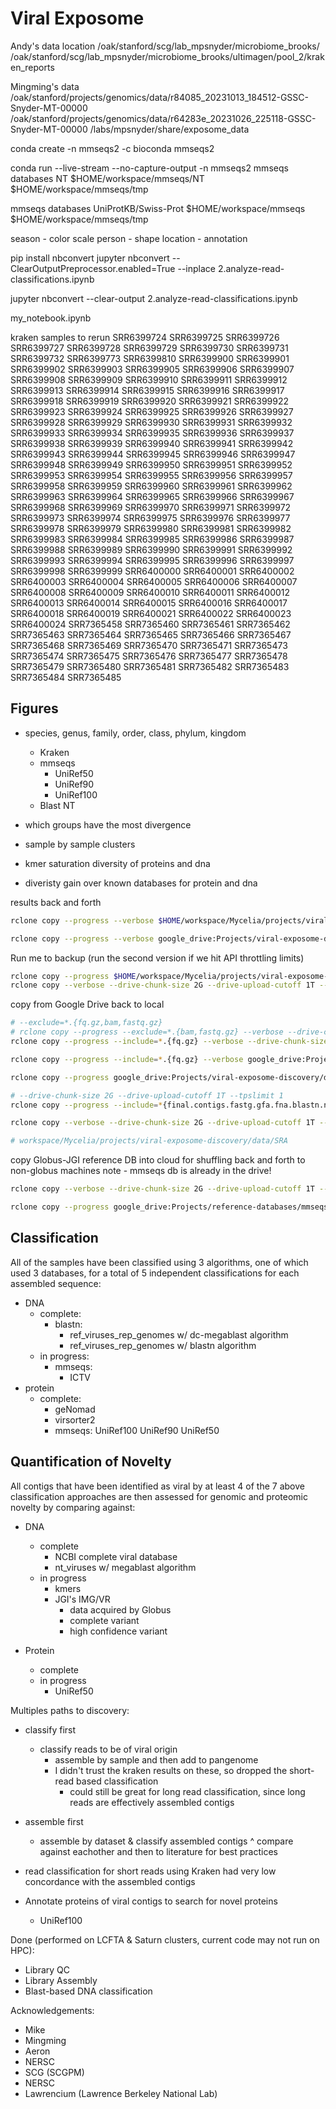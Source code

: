 # Viral Exposome

Andy's data location
/oak/stanford/scg/lab_mpsnyder/microbiome_brooks/
/oak/stanford/scg/lab_mpsnyder/microbiome_brooks/ultimagen/pool_2/kraken_reports

Mingming's data
/oak/stanford/projects/genomics/data/r84085_20231013_184512-GSSC-Snyder-MT-00000
/oak/stanford/projects/genomics/data/r64283e_20231026_225118-GSSC-Snyder-MT-00000
/labs/mpsnyder/share/exposome_data

conda create -n mmseqs2 -c bioconda mmseqs2

conda run --live-stream --no-capture-output -n mmseqs2 mmseqs databases NT $HOME/workspace/mmseqs/NT $HOME/workspace/mmseqs/tmp

mmseqs databases UniProtKB/Swiss-Prot $HOME/workspace/mmseqs $HOME/workspace/mmseqs/tmp

season - color scale
person - shape
location - annotation

pip install nbconvert
jupyter nbconvert --ClearOutputPreprocessor.enabled=True --inplace 2.analyze-read-classifications.ipynb

jupyter nbconvert --clear-output 2.analyze-read-classifications.ipynb

 my_notebook.ipynb

kraken samples to rerun
SRR6399724
SRR6399725
SRR6399726
SRR6399727
SRR6399728
SRR6399729
SRR6399730
SRR6399731
SRR6399732
SRR6399773
SRR6399810
SRR6399900
SRR6399901
SRR6399902
SRR6399903
SRR6399905
SRR6399906
SRR6399907
SRR6399908
SRR6399909
SRR6399910
SRR6399911
SRR6399912
SRR6399913
SRR6399914
SRR6399915
SRR6399916
SRR6399917
SRR6399918
SRR6399919
SRR6399920
SRR6399921
SRR6399922
SRR6399923
SRR6399924
SRR6399925
SRR6399926
SRR6399927
SRR6399928
SRR6399929
SRR6399930
SRR6399931
SRR6399932
SRR6399933
SRR6399934
SRR6399935
SRR6399936
SRR6399937
SRR6399938
SRR6399939
SRR6399940
SRR6399941
SRR6399942
SRR6399943
SRR6399944
SRR6399945
SRR6399946
SRR6399947
SRR6399948
SRR6399949
SRR6399950
SRR6399951
SRR6399952
SRR6399953
SRR6399954
SRR6399955
SRR6399956
SRR6399957
SRR6399958
SRR6399959
SRR6399960
SRR6399961
SRR6399962
SRR6399963
SRR6399964
SRR6399965
SRR6399966
SRR6399967
SRR6399968
SRR6399969
SRR6399970
SRR6399971
SRR6399972
SRR6399973
SRR6399974
SRR6399975
SRR6399976
SRR6399977
SRR6399978
SRR6399979
SRR6399980
SRR6399981
SRR6399982
SRR6399983
SRR6399984
SRR6399985
SRR6399986
SRR6399987
SRR6399988
SRR6399989
SRR6399990
SRR6399991
SRR6399992
SRR6399993
SRR6399994
SRR6399995
SRR6399996
SRR6399997
SRR6399998
SRR6399999
SRR6400000
SRR6400001
SRR6400002
SRR6400003
SRR6400004
SRR6400005
SRR6400006
SRR6400007
SRR6400008
SRR6400009
SRR6400010
SRR6400011
SRR6400012
SRR6400013
SRR6400014
SRR6400015
SRR6400016
SRR6400017
SRR6400018
SRR6400019
SRR6400021
SRR6400022
SRR6400023
SRR6400024
SRR7365458
SRR7365460
SRR7365461
SRR7365462
SRR7365463
SRR7365464
SRR7365465
SRR7365466
SRR7365467
SRR7365468
SRR7365469
SRR7365470
SRR7365471
SRR7365473
SRR7365474
SRR7365475
SRR7365476
SRR7365477
SRR7365478
SRR7365479
SRR7365480
SRR7365481
SRR7365482
SRR7365483
SRR7365484
SRR7365485


## Figures
- species, genus, family, order, class, phylum, kingdom
    - Kraken
    - mmseqs
        - UniRef50
        - UniRef90
        - UniRef100
    - Blast NT

- which groups have the most divergence
- sample by sample clusters
- kmer saturation diversity of proteins and dna
- diveristy gain over known databases for protein and dna

results back and forth
```bash
rclone copy --progress --verbose $HOME/workspace/Mycelia/projects/viral-exposome-discovery/data/results google_drive:Projects/viral-exposome-discovery/data/results

rclone copy --progress --verbose google_drive:Projects/viral-exposome-discovery/data/results $HOME/workspace/Mycelia/projects/viral-exposome-discovery/data/results

```


Run me to backup (run the second version if we hit API throttling limits)
```bash
rclone copy --progress $HOME/workspace/Mycelia/projects/viral-exposome-discovery/data google_drive:Projects/viral-exposome-discovery/data
rclone copy --verbose --drive-chunk-size 2G --drive-upload-cutoff 1T --tpslimit 1 --progress $HOME/workspace/Mycelia/projects/viral-exposome-discovery/data google_drive:Projects/viral-exposome-discovery/data
```
copy from Google Drive back to local
```bash
# --exclude=*.{fq.gz,bam,fastq.gz}
# rclone copy --progress --exclude=*.{bam,fastq.gz} --verbose --drive-chunk-size 2G --drive-upload-cutoff 1T --tpslimit 1 google_drive:Projects/viral-exposome-discovery/data $HOME/workspace/Mycelia/projects/viral-exposome-discovery/data
rclone copy --progress --include=*.{fq.gz} --verbose --drive-chunk-size 2G --drive-upload-cutoff 1T --tpslimit 1 google_drive:Projects/viral-exposome-discovery/data/SRA $HOME/workspace/Mycelia/projects/viral-exposome-discovery/data/SRA

rclone copy --progress --include=*.{fq.gz} --verbose google_drive:Projects/viral-exposome-discovery/data/SRA $HOME/workspace/Mycelia/projects/viral-exposome-discovery/data/SRA

rclone copy --progress google_drive:Projects/viral-exposome-discovery/data $HOME/workspace/Mycelia/projects/viral-exposome-discovery/data

# --drive-chunk-size 2G --drive-upload-cutoff 1T --tpslimit 1
rclone copy --progress --include=*{final.contigs.fastg.gfa.fna.blastn.nt.megablast.txt} --verbose  google_drive:Projects/viral-exposome-discovery/data $HOME/workspace/Mycelia/projects/viral-exposome-discovery/data


```


```bash
rclone copy --verbose --drive-chunk-size 2G --drive-upload-cutoff 1T --tpslimit 1 --progress $HOME/workspace/Mycelia/projects/viral-exposome-discovery/data/SRA google_drive:Projects/viral-exposome-discovery/data/SRA

# workspace/Mycelia/projects/viral-exposome-discovery/data/SRA
```

copy Globus-JGI reference DB into cloud for shuffling back and forth to non-globus machines
note - mmseqs db is already in the drive!
```bash
rclone copy --verbose --drive-chunk-size 2G --drive-upload-cutoff 1T --tpslimit 1 --progress $HOME/workspace/JGI google_drive:Projects/reference-databases
```

```bash
rclone copy --progress google_drive:Projects/reference-databases/mmseqs.tar.gz $HOME/workspace/mmseqs_alt
```

## Classification
All of the samples have been classified using 3 algorithms, one of which used 3 databases, for a total of 5 independent classifications for each assembled sequence:
- DNA
    - complete:
        - blastn:
            - ref_viruses_rep_genomes w/ dc-megablast algorithm
            - ref_viruses_rep_genomes w/ blastn algorithm
    - in progress:
        - mmseqs:
            - ICTV
- protein
    - complete:
        - geNomad
        - virsorter2
        - mmseqs:
            UniRef100
            UniRef90
            UniRef50

## Quantification of Novelty
All contigs that have been identified as viral by at least 4 of the 7 above classification approaches are then assessed for genomic and proteomic novelty by comparing against:

- DNA
    - complete
        - NCBI complete viral database
        - nt_viruses w/ megablast algorithm
    - in progress
        - kmers
        - JGI's IMG/VR
            - data acquired by Globus
            - complete variant
            - high confidence variant

- Protein
    - complete
    - in progress
        - UniRef50

Multiples paths to discovery:
- classify first
    - classify reads to be of viral origin
        - assemble by sample and then add to pangenome
        - I didn't trust the kraken results on these, so dropped the short-read based classification
            - could still be great for long read classification, since long reads are effectively assembled contigs
- assemble first
    - assemble by dataset & classify assembled contigs
^ compare against eachother and then to literature for best practices
- read classification for short reads using Kraken had very low concordance with the assembled contigs

- Annotate proteins of viral contigs to search for novel proteins
    - UniRef100

Done (performed on LCFTA & Saturn clusters, current code may not run on HPC):
- Library QC
- Library Assembly
- Blast-based DNA classification

Acknowledgements:
- Mike
- Mingming
- Aeron
- NERSC
- SCG (SCGPM)
- NERSC
- Lawrencium (Lawrence Berkeley National Lab)
